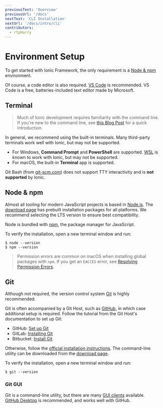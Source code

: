 ```yaml
---
previousText: 'Overview'
previousUrl: '/docs'
nextText: 'CLI Installation'
nextUrl: '/docs/intro/cli'
contributors:
  - rtpHarry
---
```


# Environment Setup

To get started with Ionic Framework, the only requirement is a [Node & npm](#node-npm) environment.

Of course, a code editor is also required. [VS Code](https://code.visualstudio.com/) is recommended. VS Code is a free, batteries-included text editor made by Microsoft.

## Terminal

> Much of Ionic development requires familiarity with the command line. If you're new to the command line, see [this Blog Post](https://ionicframework.com/blog/new-to-the-command-line/) for a quick introduction.

In general, we recommend using the built-in terminals. Many third-party terminals work well with Ionic, but may not be supported.

* For Windows, **Command Prompt** and **PowerShell** are supported. <a href="https://docs.microsoft.com/en-us/windows/wsl/faq" target="_blank">WSL</a> is known to work with Ionic, but may not be supported.
* For macOS, the built-in **Terminal** app is supported.

Git Bash (from <a href="https://git-scm.com" target="_blank">git-scm.com</a>) does not support TTY interactivity and is **not supported** by Ionic.

## Node & npm

Almost all tooling for modern JavaScript projects is based in [Node.js](/docs/reference/glossary#node). The [download page](https://nodejs.org/en/download/) has prebuilt installation packages for all platforms. We recommend selecting the LTS version to ensure best compatibility.

Node is bundled with [npm](/docs/reference/glossary#npm), the package manager for JavaScript.

To verify the installation, open a new terminal window and run:

```shell
$ node --version
$ npm --version
```

> Permission errors are common on macOS when installing global packages with `npm`. If you get an `EACCES` error, see [Resolving Permission Errors](/docs/developing/tips#resolving-permission-errors).

## Git

Although not required, the version control system [Git](/docs/reference/glossary#git) is highly recommended.

Git is often accompanied by a Git Host, such as [GitHub](https://github.com/), in which case additional setup is required. Follow the tutorial from the Git Host's documentation to set up Git:

* GitHub: [Set up Git](https://help.github.com/en/articles/set-up-git)
* GitLab: [Installing Git](https://docs.gitlab.com/ee/topics/git/how_to_install_git)
* Bitbucket: [Install Git](https://www.atlassian.com/git/tutorials/install-git)

Otherwise, follow the [official installation instructions](https://git-scm.com/book/en/v2/Getting-Started-Installing-Git). The command-line utility can be downloaded from the [download page](https://git-scm.com/downloads).

To verify the installation, open a new terminal window and run:

```shell
$ git --version
```

### Git GUI

Git is a command-line utility, but there are many [GUI clients](https://git-scm.com/downloads/guis/) available. [GitHub Desktop](https://desktop.github.com/) is recommended, and works well with GitHub.
